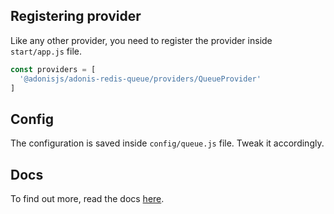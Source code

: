 ## Registering provider

Like any other provider, you need to register the provider inside `start/app.js` file.

```js
const providers = [
  '@adonisjs/adonis-redis-queue/providers/QueueProvider'
]
```

## Config

The configuration is saved inside `config/queue.js` file. Tweak it accordingly.

## Docs

To find out more, read the docs [here](https://github.com/stitchng/adonis-redis-queue).
